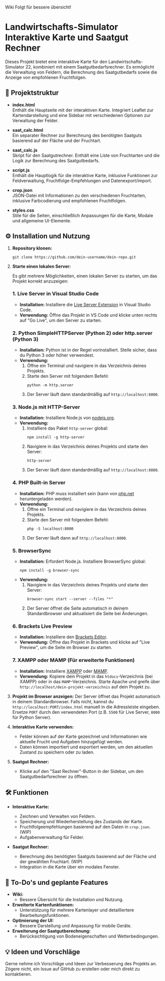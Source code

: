 Wiki Folgt für bessere übersicht!






# Landwirtschafts-Simulator Interaktive Karte und Saatgut Rechner

Dieses Projekt bietet eine interaktive Karte für den Landwirtschafts-Simulator 22, kombiniert mit einem Saatgutbedarfsrechner. Es ermöglicht die Verwaltung von Feldern, die Berechnung des Saatgutbedarfs sowie die Anzeige von empfohlenen Fruchtfolgen.

## 📂 Projektstruktur

- **index.html**  
  Enthält die Hauptseite mit der interaktiven Karte. Integriert Leaflet zur Kartendarstellung und eine Sidebar mit verschiedenen Optionen zur Verwaltung der Felder.

- **saat_calc.html**  
  Ein separater Rechner zur Berechnung des benötigten Saatguts basierend auf der Fläche und der Fruchtart.

- **saat_calc.js**  
  Skript für den Saatgutrechner. Enthält eine Liste von Fruchtarten und die Logik zur Berechnung des Saatgutbedarfs.

- **script.js**  
  Enthält die Hauptlogik für die interaktive Karte, inklusive Funktionen zur Feldverwaltung, Fruchtfolge-Empfehlungen und Datenexport/import.

- **crop.json**  
  JSON-Datei mit Informationen zu den verschiedenen Fruchtarten, inklusive Farbcodierung und empfohlenen Fruchtfolgen.

- **styles.css**  
  Stile für die Seiten, einschließlich Anpassungen für die Karte, Modale und allgemeine UI-Elemente.

## ⚙️ Installation und Nutzung

1. **Repository klonen:**
   ```
   git clone https://github.com/dein-username/dein-repo.git
   ```

2. **Starte einen lokalen Server:**

   Es gibt mehrere Möglichkeiten, einen lokalen Server zu starten, um das Projekt korrekt anzuzeigen:

   ### 1. Live Server in Visual Studio Code
   - **Installation:** Installiere die [Live Server Extension](https://marketplace.visualstudio.com/items?itemName=ritwickdey.LiveServer) in Visual Studio Code.
   - **Verwendung:** Öffne das Projekt in VS Code und klicke unten rechts auf "Go Live", um den Server zu starten.

   ### 2. Python SimpleHTTPServer (Python 2) oder http.server (Python 3)
   - **Installation:** Python ist in der Regel vorinstalliert. Stelle sicher, dass du Python 3 oder höher verwendest.
   - **Verwendung:**
     1. Öffne ein Terminal und navigiere in das Verzeichnis deines Projekts.
     2. Starte den Server mit folgendem Befehl:
        ```
        python -m http.server
        ```
     3. Der Server läuft dann standardmäßig auf `http://localhost:8000`.

   ### 3. Node.js mit HTTP-Server
   - **Installation:** Installiere Node.js von [nodejs.org](https://nodejs.org/).
   - **Verwendung:**
     1. Installiere das Paket `http-server` global:
        ```
        npm install -g http-server
        ```
     2. Navigiere in das Verzeichnis deines Projekts und starte den Server:
        ```
        http-server
        ```
     3. Der Server läuft dann standardmäßig auf `http://localhost:8080`.

   ### 4. PHP Built-in Server
   - **Installation:** PHP muss installiert sein (kann von [php.net](https://www.php.net/) heruntergeladen werden).
   - **Verwendung:**
     1. Öffne ein Terminal und navigiere in das Verzeichnis deines Projekts.
     2. Starte den Server mit folgendem Befehl:
        ```
        php -S localhost:8000
        ```
     3. Der Server läuft dann auf `http://localhost:8000`.

   ### 5. BrowserSync
   - **Installation:** Erfordert Node.js. Installiere BrowserSync global:
     ```
     npm install -g browser-sync
     ```
   - **Verwendung:**
     1. Navigiere in das Verzeichnis deines Projekts und starte den Server:
        ```
        browser-sync start --server --files "*"
        ```
     2. Der Server öffnet die Seite automatisch in deinem Standardbrowser und aktualisiert die Seite bei Änderungen.

   ### 6. Brackets Live Preview
   - **Installation:** Installiere den [Brackets Editor](http://brackets.io/).
   - **Verwendung:** Öffne das Projekt in Brackets und klicke auf "Live Preview", um die Seite im Browser zu starten.

   ### 7. XAMPP oder MAMP (Für erweiterte Funktionen)
   - **Installation:** Installiere [XAMPP](https://www.apachefriends.org/index.html) oder [MAMP](https://www.mamp.info/).
   - **Verwendung:** Kopiere dein Projekt in das `htdocs`-Verzeichnis (bei XAMPP) oder in das `MAMP`-Verzeichnis. Starte Apache und greife über `http://localhost/dein-projekt-verzeichnis` auf dein Projekt zu.

3. **Projekt im Browser anzeigen:**
   Der Server öffnet das Projekt automatisch in deinem Standardbrowser. Falls nicht, kannst du `http://localhost:PORT/index.html` manuell in die Adressleiste eingeben. Ersetze `PORT` durch den verwendeten Port (z.B. `5500` für Live Server, `8000` für Python Server).

4. **Interaktive Karte verwenden:**
   - Felder können auf der Karte gezeichnet und Informationen wie aktuelle Frucht und Aufgaben hinzugefügt werden.
   - Daten können importiert und exportiert werden, um den aktuellen Zustand zu speichern oder zu laden.

5. **Saatgut Rechner:**
   - Klicke auf den "Saat Rechner"-Button in der Sidebar, um den Saatgutbedarfsrechner zu öffnen.

## 🛠️ Funktionen

- **Interaktive Karte:** 
  - Zeichnen und Verwalten von Feldern.
  - Speicherung und Wiederherstellung des Zustands der Karte.
  - Fruchtfolgeempfehlungen basierend auf den Daten in `crop.json`. (WIP)
  - Aufgabenverwaltung für Felder.

- **Saatgut Rechner:**
  - Berechnung des benötigten Saatguts basierend auf der Fläche und der gewählten Fruchtart. (WIP)
  - Integration in die Karte über ein modales Fenster.

## 🚧 To-Do's und geplante Features

- **Wiki:** 
  - Bessere Übersicht für die Installation und Nutzung.
- **Erweiterte Kartenfunktionen:**
  - Unterstützung für mehrere Kartenlayer und detailliertere Bearbeitungsfunktionen.
- **Optimierung der UI:**
  - Bessere Darstellung und Anpassung für mobile Geräte.
- **Erweiterung der Saatgutberechnung:**
  - Berücksichtigung von Bodeneigenschaften und Wetterbedingungen.

## 💡 Ideen und Vorschläge

Gerne nehme ich Vorschläge und Ideen zur Verbesserung des Projekts an. Zögere nicht, ein Issue auf GitHub zu erstellen oder mich direkt zu kontaktieren.
